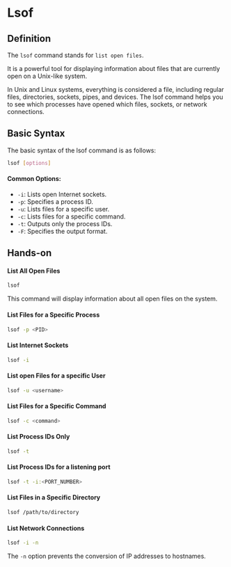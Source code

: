 # Lsof

## Definition
The `lsof` command stands for `list open files`.

It is a powerful tool for displaying information about files that are currently open on a Unix-like system. 

In Unix and Linux systems, everything is considered a file, including regular files, directories, sockets, pipes, and devices. The lsof command helps you to see which processes have opened which files, sockets, or network connections.

## Basic Syntax
The basic syntax of the lsof command is as follows:
```bash
lsof [options]
```
#### Common Options:

- `-i`: Lists open Internet sockets.
- `-p`: Specifies a process ID.
- `-u`: Lists files for a specific user.
- `-c`: Lists files for a specific command.
- `-t`: Outputs only the process IDs.
- `-F`: Specifies the output format.

## Hands-on

#### List All Open Files
```bash
lsof
```
This command will display information about all open files on the system.

#### List Files for a Specific Process
```bash
lsof -p <PID>
```

#### List Internet Sockets
```bash
lsof -i
```

#### List open Files for a specific User
```bash
lsof -u <username>
```

#### List Files for a Specific Command
```bash
lsof -c <command>
```

#### List Process IDs Only
```bash
lsof -t
```

#### List Process IDs for a listening port
```bash
lsof -t -i:<PORT_NUMBER>
```

#### List Files in a Specific Directory
```bash
lsof /path/to/directory
```

#### List Network Connections
```bash
lsof -i -n
```
The `-n` option prevents the conversion of IP addresses to hostnames. 
